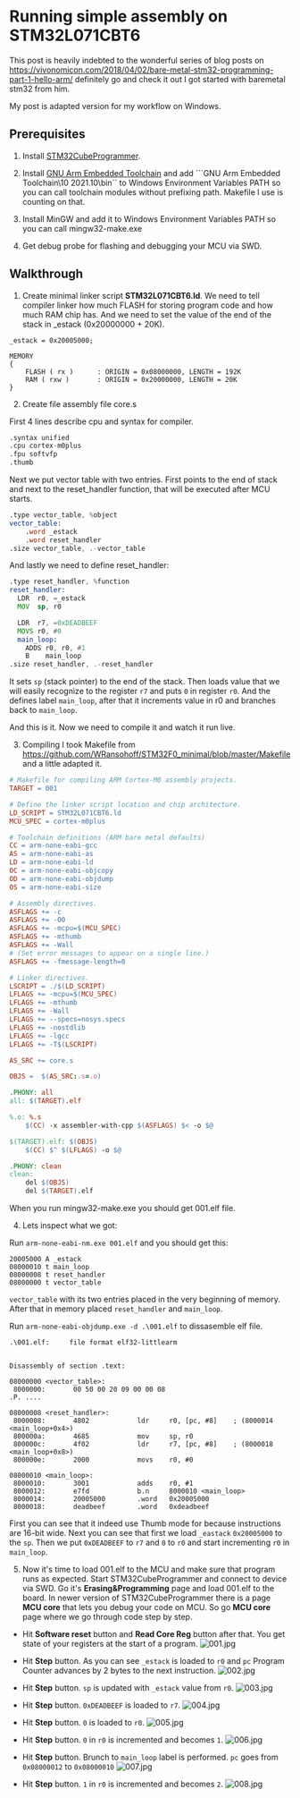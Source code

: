 # Running simple assembly on STM32L071CBT6

This post is heavily indebted to the wonderful series of blog posts on https://vivonomicon.com/2018/04/02/bare-metal-stm32-programming-part-1-hello-arm/ definitely go and check it out I got started with baremetal stm32 from him.

My post is adapted version for my workflow on Windows.

## Prerequisites

1. Install [STM32CubeProgrammer](https://www.st.com/en/development-tools/stm32cubeprog.html).

2. Install [GNU Arm Embedded Toolchain](https://developer.arm.com/downloads/-/gnu-rm)
    and add ```GNU Arm Embedded Toolchain\10 2021.10\bin`` to Windows Environment Variables PATH so you can call toolchain modules
    without prefixing path. Makefile I use is counting on that.

3. Install MinGW and add it to Windows Environment Variables PATH so you can call mingw32-make.exe

4. Get debug probe for flashing and debugging your MCU via SWD. 

## Walkthrough

1. Create minimal linker script **STM32L071CBT6.ld**.
We need to  tell compiler linker how much FLASH for storing program code and how much RAM chip has.
And we need to set the value of the end of the stack in _estack (0x20000000 + 20K).

```ld
_estack = 0x20005000;

MEMORY
{
    FLASH ( rx )      : ORIGIN = 0x08000000, LENGTH = 192K
    RAM ( rxw )       : ORIGIN = 0x20000000, LENGTH = 20K
}
```

2. Create file assembly file core.s

First 4 lines describe cpu and syntax for compiler.

```asm
.syntax unified
.cpu cortex-m0plus
.fpu softvfp
.thumb
```

Next we put vector table with two entries. First points to the end of stack and next to the reset_handler function, that will be
executed after MCU starts.

```asm
.type vector_table, %object
vector_table:
    .word _estack
    .word reset_handler
.size vector_table, .-vector_table
```

And lastly we need to define reset_handler:

```asm
.type reset_handler, %function
reset_handler:
  LDR  r0, =_estack
  MOV  sp, r0

  LDR  r7, =0xDEADBEEF
  MOVS r0, #0
  main_loop:
    ADDS r0, r0, #1
    B    main_loop
.size reset_handler, .-reset_handler
```
It sets ```sp``` (stack pointer) to the end of the stack.
Then loads value that we will easily recognize to the register ```r7``` and puts ```0``` in register ```r0```.
And the defines label ```main_loop```, after that it increments value in r0 and branches back to ```main_loop```.

And this is it. Now we need to compile it and watch it run live.

3. Compiling
I took Makefile from https://github.com/WRansohoff/STM32F0_minimal/blob/master/Makefile and a little adapted it.

```Makefile
# Makefile for compiling ARM Cortex-M0 assembly projects.
TARGET = 001

# Define the linker script location and chip architecture.
LD_SCRIPT = STM32L071CBT6.ld
MCU_SPEC = cortex-m0plus

# Toolchain definitions (ARM bare metal defaults)
CC = arm-none-eabi-gcc
AS = arm-none-eabi-as
LD = arm-none-eabi-ld
OC = arm-none-eabi-objcopy
OD = arm-none-eabi-objdump
OS = arm-none-eabi-size

# Assembly directives.
ASFLAGS += -c
ASFLAGS += -O0
ASFLAGS += -mcpu=$(MCU_SPEC)
ASFLAGS += -mthumb
ASFLAGS += -Wall
# (Set error messages to appear on a single line.)
ASFLAGS += -fmessage-length=0

# Linker directives.
LSCRIPT = ./$(LD_SCRIPT)
LFLAGS += -mcpu=$(MCU_SPEC)
LFLAGS += -mthumb
LFLAGS += -Wall
LFLAGS += --specs=nosys.specs
LFLAGS += -nostdlib
LFLAGS += -lgcc
LFLAGS += -T$(LSCRIPT)

AS_SRC += core.s

OBJS =  $(AS_SRC:.s=.o)

.PHONY: all
all: $(TARGET).elf

%.o: %.s
	$(CC) -x assembler-with-cpp $(ASFLAGS) $< -o $@

$(TARGET).elf: $(OBJS)
	$(CC) $^ $(LFLAGS) -o $@

.PHONY: clean
clean:
	del $(OBJS)
	del $(TARGET).elf
```

When you run mingw32-make.exe you should get 001.elf file.

4. Lets inspect what we got:

Run ```arm-none-eabi-nm.exe 001.elf``` and you should get this:

```
20005000 A _estack
08000010 t main_loop
08000008 t reset_handler
08000000 t vector_table
```

```vector_table``` with its two entries placed in the very beginning of memory. After that in memory placed ```reset_handler``` and ```main_loop```.

Run ```arm-none-eabi-objdump.exe -d .\001.elf``` to dissasemble elf file.

```disassembly
.\001.elf:     file format elf32-littlearm


Disassembly of section .text:

08000000 <vector_table>:
 8000000:       00 50 00 20 09 00 00 08                             .P. ....

08000008 <reset_handler>:
 8000008:       4802            ldr     r0, [pc, #8]    ; (8000014 <main_loop+0x4>)
 800000a:       4685            mov     sp, r0
 800000c:       4f02            ldr     r7, [pc, #8]    ; (8000018 <main_loop+0x8>)
 800000e:       2000            movs    r0, #0

08000010 <main_loop>:
 8000010:       3001            adds    r0, #1
 8000012:       e7fd            b.n     8000010 <main_loop>
 8000014:       20005000        .word   0x20005000
 8000018:       deadbeef        .word   0xdeadbeef
```

First you can see that it indeed use Thumb mode for because instructions are 16-bit wide.
Next you can see that first we load ```_eastack``` ```0x20005000``` to the ```sp```.
Then we put ```0xDEADBEEF``` to ```r7``` and ```0``` to ```r0``` and start incrementing ```r0``` in ```main_loop```.

5. Now it's time to load 001.elf to the MCU and make sure that program runs as expected.
Start STM32CubeProgrammer and connect to device via SWD. Go it's **Erasing&Programming** page and load 001.elf to the board.
In newer version of STM32CubeProgrammer there is a page **MCU core** that lets you debug your code on MCU.
So go **MCU core** page where we go through code step by step.

- Hit **Software reset** button and **Read Core Reg** button after that. You get state of your registers at the start of a program.
![001.jpg](./images/001.jpg)

- Hit **Step** button. As you can see ```_estack``` is loaded to ```r0``` and ```pc``` Program Counter advances by 2 bytes to the next instruction.
![002.jpg](./images/002.jpg)

- Hit **Step** button. ```sp``` is updated with ```_estack``` value from ```r0```.
![003.jpg](./images/003.jpg)

- Hit **Step** button. ```0xDEADBEEF``` is loaded to ```r7```.
![004.jpg](./images/004.jpg)

- Hit **Step** button. ```0``` is loaded to ```r0```.
![005.jpg](./images/005.jpg)

- Hit **Step** button. ```0``` in  ```r0``` is incremented and becomes ```1```.
![006.jpg](./images/006.jpg)

- Hit **Step** button. Brunch to ```main_loop``` label is performed. ```pc``` goes from ```0x08000012``` to ```0x08000010```
![007.jpg](./images/007.jpg)

- Hit **Step** button. ```1``` in  ```r0``` is incremented and becomes ```2```.
![008.jpg](./images/008.jpg)
